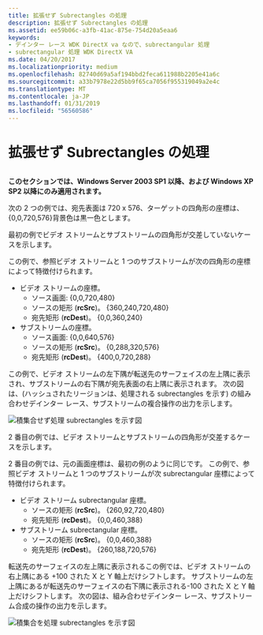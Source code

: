 ```yaml
---
title: 拡張せず Subrectangles の処理
description: 拡張せず Subrectangles の処理
ms.assetid: ee59b06c-a3fb-41ac-875e-754d20a5eaa6
keywords:
- デインター レース WDK DirectX va なので、subrectangular 処理
- subrectangular 処理 WDK DirectX VA
ms.date: 04/20/2017
ms.localizationpriority: medium
ms.openlocfilehash: 82740d69a5af194bbd2feca611988b2205e41a6c
ms.sourcegitcommit: a33b7978e22d5bb9f65ca7056f955319049a2e4c
ms.translationtype: MT
ms.contentlocale: ja-JP
ms.lasthandoff: 01/31/2019
ms.locfileid: "56560586"
---
```

# <a name="processing-subrectangles-without-stretching"></a>拡張せず Subrectangles の処理


## <span id="ddk_processing_subrectangles_without_stretching_gg"></span><span id="DDK_PROCESSING_SUBRECTANGLES_WITHOUT_STRETCHING_GG"></span>


**このセクションでは、Windows Server 2003 SP1 以降、および Windows XP SP2 以降にのみ適用されます。**

次の 2 つの例では、宛先表面は 720 x 576、ターゲットの四角形の座標は、{0,0,720,576}背景色は黒一色とします。

最初の例でビデオ ストリームとサブストリームの四角形が交差していないケースを示します。

この例で、参照ビデオ ストリームと 1 つのサブストリームが次の四角形の座標によって特徴付けられます。

-   ビデオ ストリームの座標。
    -   ソース画面: {0,0,720,480}
    -   ソースの矩形 (**rcSrc**)。 {360,240,720,480}
    -   宛先矩形 (**rcDest**)。 {0,0,360,240}
-   サブストリームの座標。
    -   ソース画面: {0,0,640,576}
    -   ソースの矩形 (**rcSrc**)。 {0,288,320,576}
    -   宛先矩形 (**rcDest**)。 {400,0,720,288}

この例で、ビデオ ストリームの左下隅が転送先のサーフェイスの左上隅に表示され、サブストリームの右下隅が宛先表面の右上隅に表示されます。 次の図は、(ハッシュされたリージョンは、処理される subrectangles を示す) の組み合わせデインター レース、サブストリームの複合操作の出力を示します。

![積集合せず処理 subrectangles を示す図](images/trgrect5.png)

2 番目の例では、ビデオ ストリームとサブストリームの四角形が交差するケースを示します。

2 番目の例では、元の画面座標は、最初の例のように同じです。 この例で、参照ビデオ ストリームと 1 つのサブストリームが次 subrectangular 座標によって特徴付けられます。

-   ビデオ ストリーム subrectangular 座標。
    -   ソースの矩形 (**rcSrc**)。 {260,92,720,480}
    -   宛先矩形 (**rcDest**)。 {0,0,460,388}
-   サブストリーム subrectangular 座標。
    -   ソースの矩形 (**rcSrc**)。 {0,0,460,388}
    -   宛先矩形 (**rcDest**)。 {260,188,720,576}

転送先のサーフェイスの左上隅に表示されるこの例では、ビデオ ストリームの右上隅にある +100 された X と Y 軸上だけシフトします。 サブストリームの左上隅にあるが転送先のサーフェイスの右下隅に表示される-100 された X と Y 軸上だけシフトします。 次の図は、組み合わせデインター レース、サブストリーム合成の操作の出力を示します。

![積集合を処理 subrectangles を示す図](images/trgrect6.png)

 

 





